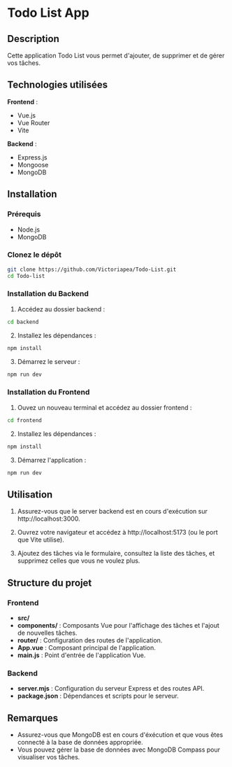 # Todo List App

## Description

Cette application Todo List vous permet d'ajouter, de supprimer et de gérer vos tâches.

## Technologies utilisées

**Frontend** :
- Vue.js
- Vue Router
- Vite

**Backend** :
- Express.js
- Mongoose
- MongoDB

## Installation

### Prérequis

- Node.js
- MongoDB

### Clonez le dépôt 

```bash
git clone https://github.com/Victoriapea/Todo-List.git
cd Todo-list
```

### Installation du Backend

1. Accédez au dossier backend :
```bash
cd backend
```

2. Installez les dépendances :
```bash
npm install
```

3. Démarrez le serveur :
```bash
npm run dev
```

### Installation du Frontend

1. Ouvez un nouveau terminal et accédez au dossier frontend : 
```bash
cd frontend
```

2. Installez les dépendances :
```bash
npm install
```

3. Démarrez l'application :
```bash
npm run dev
```

## Utilisation 

1. Assurez-vous que le server backend est en cours d'exécution sur http://localhost:3000.

2. Ouvrez votre navigateur et accédez à http://localhost:5173 (ou le port que Vite utilise).

3. Ajoutez des tâches via le formulaire, consultez la liste des tâches, et supprimez celles que vous ne voulez plus.

## Structure du projet

### Frontend
- **src/** 
- **components/** : Composants Vue pour l'affichage des tâches et l'ajout de nouvelles tâches.
- **router/** : Configuration des routes de l'application.
- **App.vue** : Composant principal de l'application.
- **main.js** : Point d'entrée de l'application Vue.

### Backend
- **server.mjs** : Configuration du serveur Express et des routes API.
- **package.json** : Dépendances et scripts pour le serveur.

## Remarques 

- Assurez-vous que MongoDB est en cours d'éxécution et que vous êtes connecté à la base de données appropriée.
- Vous pouvez gérer la base de données avec MongoDB Compass pour visualiser vos tâches.





